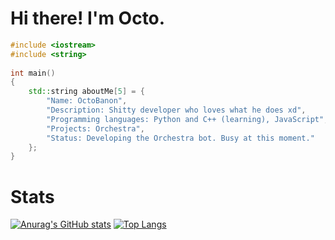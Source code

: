 # Hi there! I'm Octo.

```C++
#include <iostream>
#include <string>
 
int main()
{
    std::string aboutMe[5] = {
        "Name: OctoBanon", 
        "Description: Shitty developer who loves what he does xd", 
        "Programming languages: Python and C++ (learning), JavaScript",
        "Projects: Orchestra",
        "Status: Developing the Orchestra bot. Busy at this moment."
    };
}
```

# Stats
[![Anurag's GitHub stats](https://github-readme-stats.vercel.app/api?username=OctoBanon-Main&theme=dark)](https://github.com/anuraghazra/github-readme-stats)
[![Top Langs](https://github-readme-stats.vercel.app/api/top-langs/?username=OctoBanon-Main&theme=dark&layout=compact)](https://github.com/anuraghazra/github-readme-stats)
